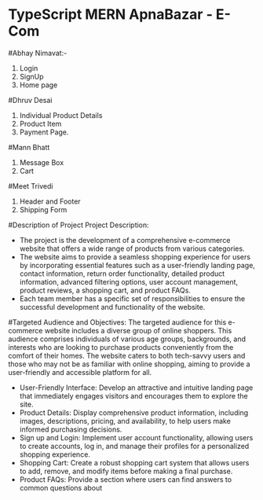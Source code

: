 # TypeScript MERN ApnaBazar - E-Com

#Abhay Nimavat:-
1. Login
2. SignUp
3. Home page

#Dhruv Desai
1. Individual Product Details
2. Product Item
3. Payment Page.

#Mann Bhatt
1. Message Box
2. Cart

#Meet Trivedi
1. Header and Footer
2. Shipping Form

#Description of Project
Project Description:
* The project is the development of a comprehensive e-commerce website that offers a wide range of products from various categories. 
* The website aims to provide a seamless shopping experience for users by incorporating essential features such as a user-friendly landing page,  contact information, return order functionality, detailed product information, advanced filtering options, user account management, product reviews, a shopping cart, and product FAQs. 
* Each team member has a specific set of responsibilities to ensure the successful development and functionality of the website.

#Targeted Audience and Objectives:
The targeted audience for this e-commerce website includes a diverse group of online 
shoppers. This audience comprises individuals of various age groups, backgrounds, and 
interests who are looking to purchase products conveniently from the comfort of their homes. 
The website caters to both tech-savvy users and those who may not be as familiar with online 
shopping, aiming to provide a user-friendly and accessible platform for all.
* User-Friendly Interface: Develop an attractive and intuitive landing page that immediately 
engages visitors and encourages them to explore the site.
* Product Details: Display comprehensive product information, including images, 
descriptions, pricing, and availability, to help users make informed purchasing decisions.
* Sign up and Login: Implement user account functionality, allowing users to create accounts, 
log in, and manage their profiles for a personalized shopping experience. 
* Shopping Cart: Create a robust shopping cart system that allows users to add, remove, and 
modify items before making a final purchase.
* Product FAQs: Provide a section where users can find answers to common questions about
